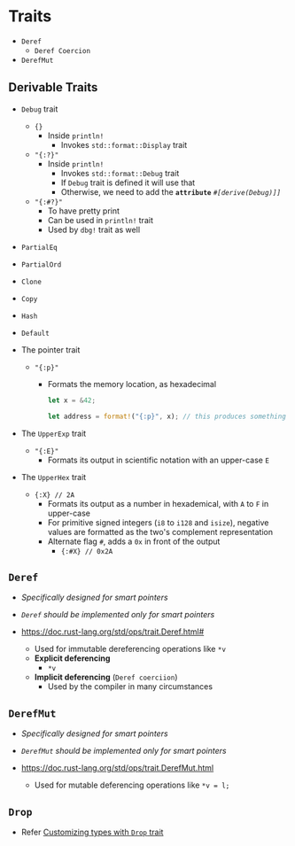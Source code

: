 # Traits

- `Deref`
  - `Deref Coercion`
- `DerefMut`

## Derivable Traits

- `Debug` trait
  - `{}`
    - Inside `println!`
      - Invokes `std::format::Display` trait
  - `"{:?}"`
    - Inside `println!`
      - Invokes `std::format::Debug` trait
      - If `Debug` trait is defined it will use that
      - Otherwise, we need to add the **`attribute`** *`#[derive(Debug)]]`*
  - `"{:#?}"`
    - To have pretty print
    - Can be used in `println!` trait
    - Used by `dbg!` trait as well

- `PartialEq`
- `PartialOrd`
- `Clone`
- `Copy`
- `Hash`
- `Default`
- The pointer trait
  - `"{:p}"`
    - Formats the memory location, as hexadecimal

      ```rust
      let x = &42;

      let address = format!("{:p}", x); // this produces something like '0x7f06092ac6d0'
      ```

- The `UpperExp` trait
  - `"{:E}"`
    - Formats its output in scientific notation with an upper-case `E`
- The `UpperHex` trait
  - `{:X} // 2A`
    - Formats its output as a number in hexademical, with `A` to `F` in upper-case
    - For primitive signed integers (`i8` to `i128` and `isize`), negative values are formatted as the two's complement representation
    - Alternate flag `#`, adds a `0x` in front of the output
      - `{:#X} // 0x2A`

## `Deref`

- *Specifically designed for smart pointers*
- *`Deref` should be implemented only for smart pointers*

- <https://doc.rust-lang.org/std/ops/trait.Deref.html#>
  - Used for immutable dereferencing operations like `*v`
  - **Explicit deferencing**
    - `*v`
  - **Implicit deferencing** (`Deref coerciion`)
    - Used by the compiler in many circumstances

## `DerefMut`

- *Specifically designed for smart pointers*
- *`DerefMut` should be implemented only for smart pointers*

- <https://doc.rust-lang.org/std/ops/trait.DerefMut.html>
  - Used for mutable deferencing operations like `*v = l;`

## `Drop`

- Refer [Customizing types with `Drop` trait](./Ownership_And_Borrowing.md#Customizing-types-with-`Drop`-trait)
